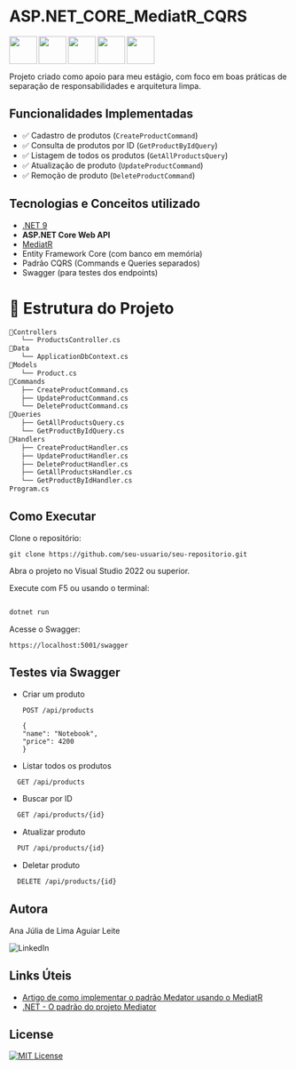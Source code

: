 # ASP.NET_CORE_MediatR_CQRS

<img src="https://cdn.jsdelivr.net/gh/devicons/devicon@latest/icons/csharp/csharp-original.svg" align="left" width="50" height="50"/>
<img src="https://cdn.jsdelivr.net/gh/devicons/devicon@latest/icons/dotnetcore/dotnetcore-original.svg" align="left" width="50" height="50"/>
<img src="https://cdn.jsdelivr.net/gh/devicons/devicon@latest/icons/visualstudio/visualstudio-original.svg" align="left" width="50" height="50"/> 
<img src="https://cdn.jsdelivr.net/gh/devicons/devicon@latest/icons/html5/html5-plain.svg" align="left" width="50" height="50"/>
<img src="https://cdn.jsdelivr.net/gh/devicons/devicon@latest/icons/javascript/javascript-plain.svg" align="center" width="50" height="50"/>

Projeto criado como apoio para meu estágio, com foco em boas práticas de separação de responsabilidades e arquitetura limpa.

## Funcionalidades Implementadas

- ✅ Cadastro de produtos (`CreateProductCommand`)
- ✅ Consulta de produtos por ID (`GetProductByIdQuery`)
- ✅ Listagem de todos os produtos (`GetAllProductsQuery`)
- ✅ Atualização de produto (`UpdateProductCommand`)
- ✅ Remoção de produto (`DeleteProductCommand`)


## Tecnologias e Conceitos utilizado

- [.NET 9](https://dotnet.microsoft.com/)
- **ASP.NET Core Web API**
- [MediatR](https://github.com/jbogard/MediatR)
- Entity Framework Core (com banco em memória)
- Padrão CQRS (Commands e Queries separados)
- Swagger (para testes dos endpoints)

# 📁 Estrutura do Projeto

```bash
📂Controllers
   └── ProductsController.cs
📂Data
   └── ApplicationDbContext.cs
📂Models
   └── Product.cs
📂Commands
   ├── CreateProductCommand.cs
   ├── UpdateProductCommand.cs
   └── DeleteProductCommand.cs
📂Queries
   ├── GetAllProductsQuery.cs
   └── GetProductByIdQuery.cs
📂Handlers
   ├── CreateProductHandler.cs
   ├── UpdateProductHandler.cs
   ├── DeleteProductHandler.cs
   ├── GetAllProductsHandler.cs
   └── GetProductByIdHandler.cs
Program.cs
```

## Como Executar

Clone o repositório:

    git clone https://github.com/seu-usuario/seu-repositorio.git

Abra o projeto no Visual Studio 2022 ou superior.

Execute com F5 ou usando o terminal:

```bash

dotnet run

```

Acesse o Swagger:

    https://localhost:5001/swagger

## Testes via Swagger

  - Criar um produto
  
        POST /api/products

        {
        "name": "Notebook",
        "price": 4200
        }


  - Listar todos os produtos
``` bash
  GET /api/products
```

  - Buscar por ID
``` bash
  GET /api/products/{id}
```

  - Atualizar produto
``` bash
  PUT /api/products/{id}
```

  - Deletar produto
``` bash
  DELETE /api/products/{id}
```

## Autora

Ana Júlia de Lima Aguiar Leite

<a href="https://www.linkedin.com/in/anajulialimaleite/" style="text-decoration:none" target="_blank" rel="noopener noreferrer">
    <img src="https://img.shields.io/badge/Linkedin-%231C003F?style=for-the-badge&logo=LinkedIn&logoColor=white" alt="LinkedIn"/>
</a>

## Links Úteis

- [Artigo de como implementar o padrão Medator usando o MediatR](https://macoratti.net/20/07/aspc_mediatr1.htm)  
- [.NET - O padrão do projeto Mediator](https://www.macoratti.net/11/06/pp_med1.htm)

## License

[![MIT License](https://img.shields.io/badge/License-MIT-%231C003F.svg)](./LICENSE)
